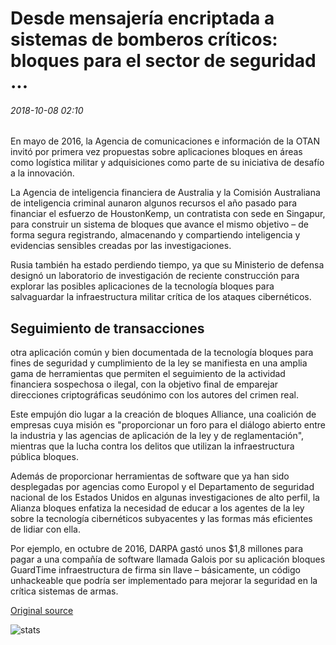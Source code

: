 # Desde mensajería encriptada a sistemas de bomberos críticos: bloques para el sector de seguridad ...

###### 2018-10-08 02:10

En mayo de 2016, la Agencia de comunicaciones e información de la OTAN invitó por primera vez propuestas sobre aplicaciones bloques en áreas como logística militar y adquisiciones como parte de su iniciativa de desafío a la innovación.

La Agencia de inteligencia financiera de Australia y la Comisión Australiana de inteligencia criminal aunaron algunos recursos el año pasado para financiar el esfuerzo de HoustonKemp, un contratista con sede en Singapur, para construir un sistema de bloques que avance el mismo objetivo – de forma segura registrando, almacenando y compartiendo inteligencia y evidencias sensibles creadas por las investigaciones.

Rusia también ha estado perdiendo tiempo, ya que su Ministerio de defensa designó un laboratorio de investigación de reciente construcción para explorar las posibles aplicaciones de la tecnología bloques para salvaguardar la infraestructura militar crítica de los ataques cibernéticos.

## Seguimiento de transacciones

otra aplicación común y bien documentada de la tecnología bloques para fines de seguridad y cumplimiento de la ley se manifiesta en una amplia gama de herramientas que permiten el seguimiento de la actividad financiera sospechosa o ilegal, con la objetivo final de emparejar direcciones criptográficas seudónimo con los autores del crimen real.

Este empujón dio lugar a la creación de bloques Alliance, una coalición de empresas cuya misión es "proporcionar un foro para el diálogo abierto entre la industria y las agencias de aplicación de la ley y de reglamentación", mientras que la lucha contra los delitos que utilizan la infraestructura pública bloques.

Además de proporcionar herramientas de software que ya han sido desplegadas por agencias como Europol y el Departamento de seguridad nacional de los Estados Unidos en algunas investigaciones de alto perfil, la Alianza bloques enfatiza la necesidad de educar a los agentes de la ley sobre la tecnología cibernéticos subyacentes y las formas más eficientes de lidiar con ella.

Por ejemplo, en octubre de 2016, DARPA gastó unos $1,8 millones para pagar a una compañía de software llamada Galois por su aplicación bloques GuardTime infraestructura de firma sin llave – básicamente, un código unhackeable que podría ser implementado para mejorar la seguridad en la crítica sistemas de armas.

[Original source](https://cointelegraph.com/news/from-encrypted-messaging-to-critical-fire-systems-blockchain-for-security-sector)

![stats](https://c.statcounter.com/11760860/0/a89fa40b/1/ "stats")
